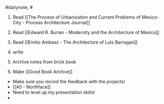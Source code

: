 #dailynote, #

1. Read [[The Process of Urbanization and Current Problems of Mexico-City - Process Architecture Journal]]
2. Read [[Edward R. Burian - Modernity and the Architecture of Mexico]]
3. Read [[Emilio Ambasz - The Architecture of Luis Barragan]]
5. write

6. Archive notes from brick book
7. Make [[Good Book Archive]]

- Make sure you record the feedback with the projects!
- [[A5 - Northface]]
- Need to level up my presentation skills!
- 